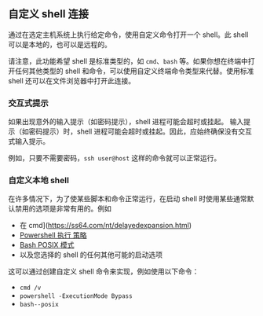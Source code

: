 ## 自定义 shell 连接

通过在选定主机系统上执行给定命令，使用自定义命令打开一个 shell。此 shell 可以是本地的，也可以是远程的。

请注意，此功能希望 shell 是标准类型的，如 `cmd`、`bash` 等。如果你想在终端中打开任何其他类型的 shell 和命令，可以使用自定义终端命令类型来代替。使用标准 shell 还可以在文件浏览器中打开此连接。

### 交互式提示

如果出现意外的输入提示（如密码提示），shell 进程可能会超时或挂起。
输入提示（如密码提示）时，shell 进程可能会超时或挂起。因此，应始终确保没有交互式输入提示。

例如，只要不需要密码，`ssh user@host` 这样的命令就可以正常运行。

### 自定义本地 shell

在许多情况下，为了使某些脚本和命令正常运行，在启动 shell 时使用某些通常默认禁用的选项是非常有用的。例如

-   在
    cmd](https://ss64.com/nt/delayedexpansion.html)
-   [Powershell 执行
    策略](https://learn.microsoft.com/en-us/powershell/module/microsoft.powershell.core/about/about_execution_policies?view=powershell-7.3)
-   [Bash POSIX
    模式](https://www.gnu.org/software/bash/manual/html_node/Bash-POSIX-Mode.html)
- 以及您选择的 shell 的任何其他可能的启动选项

这可以通过创建自定义 shell 命令来实现，例如使用以下命令：

-   `cmd /v`
-   `powershell -ExecutionMode Bypass`
-   `bash--posix`
